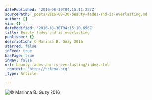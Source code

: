 ```yaml
---
datePublished: '2016-08-30T04:15:11.257Z'
sourcePath: _posts/2016-08-30-beauty-fades-and-is-everlasting.md
author: []
via: {}
dateModified: '2016-08-30T04:15:10.696Z'
title: Beauty fades and is everlasting
publisher: {}
description: © Marinna B. Guzy 2016
starred: false
inFeed: true
hasPage: true
inNav: false
url: beauty-fades-and-is-everlasting/index.html
_context: 'http://schema.org'
_type: Article

---
```

![© Marinna B. Guzy 2016](https://s3-us-west-2.amazonaws.com/the-grid-img/p/308c2bd5113fca5119b1c45b127899fc224c2105.jpg)